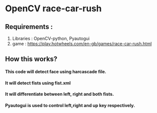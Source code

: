 # OpenCV race-car-rush

## Requirements :
1) Libraries : OpenCV-python, Pyautogui
2) game : https://play.hotwheels.com/en-gb/games/race-car-rush.html

## How this works?

#### This code will detect face using harcascade file.
#### It will detect fists using fist.xml
#### It will differentiate between left, right and both fists.
#### Pyautogui is used to control left,right and up key respectively.
